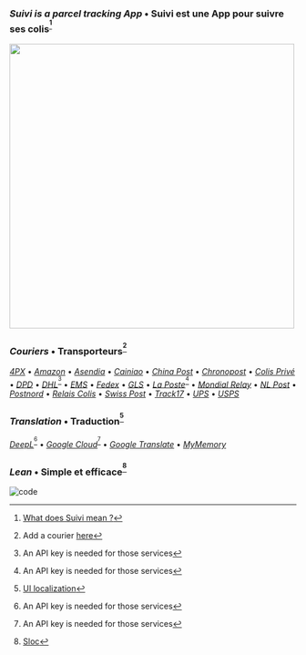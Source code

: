 ### _Suivi is a parcel tracking App_ • Suivi est une App pour suivre ses colis<sup>[^1]</sup>
[<img src="https://i.imgur.com/VOngj2e.jpeg" width="500">](https://i.imgur.com/v6LZNJ3.jpeg)

### _Couriers_ • Transporteurs<sup>[^2]</sup>
[_4PX_](http://en.4px.com/) • [_Amazon_](https://www.amazon.fr/) • [_Asendia_](https://www.asendia.fr/) • [_Cainiao_](https://global.cainiao.com/) • [_China Post_](http://yjcx.ems.com.cn/qps/english/yjcx) • [_Chronopost_](https://www.chronopost.fr/) • [_Colis Privé_](https://www.colisprive.fr/) • [_DPD_](https://www.dpd.com/) • [_DHL_](https://developer.dhl.com/)<sup>[^api]</sup> • [_EMS_](https://www.ems.post/en/global-network/tracking/) • [_Fedex_](https://www.fedex.com/) • [_GLS_](https://gls-group.eu/) • [_La Poste_](https://developer.laposte.fr/)<sup>[^api]</sup> • [_Mondial Relay_](https://www.mondialrelay.fr/) • [_NL Post_](https://postnl.post/) • [_Postnord_](https://postnord.se/) • [_Relais Colis_](https://www.relaiscolis.com/) • [_Swiss Post_](https://www.post.ch/) • [_Track17_](https://www.17track.net/) • [_UPS_](https://www.ups.com/) • [_USPS_](https://www.usps.com/)

### _Translation_ • Traduction<sup>[^3]</sup>
[_DeepL_](https://www.deepl.com/en/docs-api/)<sup>[^api]</sup> • [_Google Cloud_](https://cloud.google.com/translate)<sup>[^api]</sup> • [_Google Translate_](https://github.com/ssut/py-googletrans) • [_MyMemory_](https://mymemory.translated.net/doc/spec.php)

### _Lean_ • Simple et efficace<sup>[^4]</sup>
![code](https://sloc.xyz/github/sebdelsol/suivi?category=code) 

[^1]: [What does Suivi mean ?](https://www.linguee.com/english-french/search?source=auto&query=suivi)
[^2]: Add a courier [here](couriers)
[^3]: [UI localization](windows/localization.py)
[^4]: [Sloc](https://api.codetabs.com/v1/loc/?github=sebdelsol/suivi)
[^api]: An API key is needed for those services
